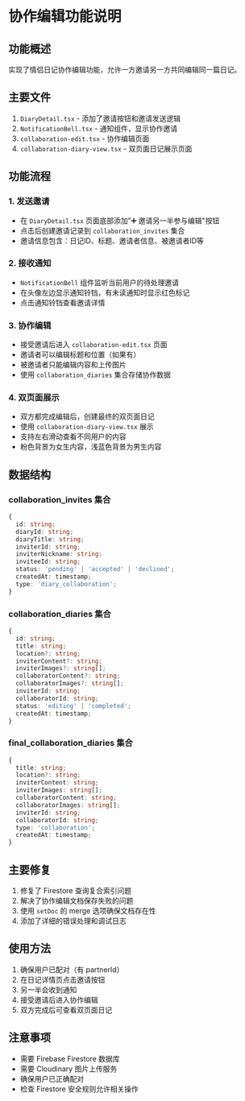 # 协作编辑功能说明

## 功能概述
实现了情侣日记协作编辑功能，允许一方邀请另一方共同编辑同一篇日记。

## 主要文件
1. `DiaryDetail.tsx` - 添加了邀请按钮和邀请发送逻辑
2. `NotificationBell.tsx` - 通知组件，显示协作邀请
3. `collaboration-edit.tsx` - 协作编辑页面
4. `collaboration-diary-view.tsx` - 双页面日记展示页面

## 功能流程

### 1. 发送邀请
- 在 `DiaryDetail.tsx` 页面底部添加"➕ 邀请另一半参与编辑"按钮
- 点击后创建邀请记录到 `collaboration_invites` 集合
- 邀请信息包含：日记ID、标题、邀请者信息、被邀请者ID等

### 2. 接收通知
- `NotificationBell` 组件监听当前用户的待处理邀请
- 在头像左边显示通知铃铛，有未读通知时显示红色标记
- 点击通知铃铛查看邀请详情

### 3. 协作编辑
- 接受邀请后进入 `collaboration-edit.tsx` 页面
- 邀请者可以编辑标题和位置（如果有）
- 被邀请者只能编辑内容和上传图片
- 使用 `collaboration_diaries` 集合存储协作数据

### 4. 双页面展示
- 双方都完成编辑后，创建最终的双页面日记
- 使用 `collaboration-diary-view.tsx` 展示
- 支持左右滑动查看不同用户的内容
- 粉色背景为女生内容，浅蓝色背景为男生内容

## 数据结构

### collaboration_invites 集合
```typescript
{
  id: string;
  diaryId: string;
  diaryTitle: string;
  inviterId: string;
  inviterNickname: string;
  inviteeId: string;
  status: 'pending' | 'accepted' | 'declined';
  createdAt: timestamp;
  type: 'diary_collaboration';
}
```

### collaboration_diaries 集合
```typescript
{
  id: string;
  title: string;
  location?: string;
  inviterContent?: string;
  inviterImages?: string[];
  collaboratorContent?: string;
  collaboratorImages?: string[];
  inviterId: string;
  collaboratorId: string;
  status: 'editing' | 'completed';
  createdAt: timestamp;
}
```

### final_collaboration_diaries 集合
```typescript
{
  title: string;
  location?: string;
  inviterContent: string;
  inviterImages: string[];
  collaboratorContent: string;
  collaboratorImages: string[];
  inviterId: string;
  collaboratorId: string;
  type: 'collaboration';
  createdAt: timestamp;
}
```

## 主要修复
1. 修复了 Firestore 查询复合索引问题
2. 解决了协作编辑文档保存失败的问题
3. 使用 `setDoc` 的 merge 选项确保文档存在性
4. 添加了详细的错误处理和调试日志

## 使用方法
1. 确保用户已配对（有 partnerId）
2. 在日记详情页点击邀请按钮
3. 另一半会收到通知
4. 接受邀请后进入协作编辑
5. 双方完成后可查看双页面日记

## 注意事项
- 需要 Firebase Firestore 数据库
- 需要 Cloudinary 图片上传服务
- 确保用户已正确配对
- 检查 Firestore 安全规则允许相关操作
